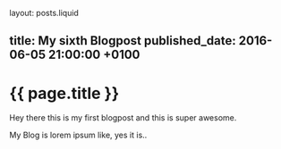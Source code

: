 layout: posts.liquid

title:   My sixth Blogpost
published_date:    2016-06-05 21:00:00 +0100
---
# {{ page.title }}

Hey there this is my first blogpost and this is super awesome.

My Blog is lorem ipsum like, yes it is..
